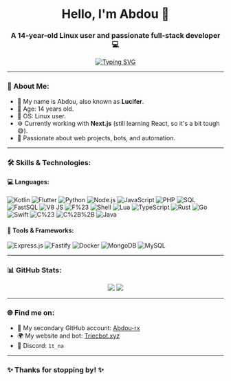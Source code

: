 <h1 align="center">Hello, I'm Abdou 👋</h1>
<h3 align="center">A 14-year-old Linux user and passionate full-stack developer 💻</h3>

<p align="center">
  <a href="https://git.io/typing-svg"><img src="https://readme-typing-svg.demolab.com?font=Fira+Code&weight=700&pause=1000&color=5F34D2&background=8D35FF00&width=435&lines=The+best+developer+ever!" alt="Typing SVG" /></a>
</p>

---

### 🧠 About Me:
- 💬 My name is Abdou, also known as **Lucifer**.
- 🎂 Age: 14 years old.
- 🐧 OS: Linux user.
- ⚙️ Currently working with **Next.js** (still learning React, so it's a bit tough 😅).
- 🚀 Passionate about web projects, bots, and automation.

---

### 🛠️ Skills & Technologies:

#### 💻 Languages:
![Kotlin](https://img.shields.io/badge/-Kotlin-7F52FF?logo=kotlin&logoColor=white&style=flat)
![Flutter](https://img.shields.io/badge/-Flutter-02569B?logo=flutter&logoColor=white&style=flat)
![Python](https://img.shields.io/badge/-Python-3776AB?logo=python&logoColor=white&style=flat)
![Node.js](https://img.shields.io/badge/-Node.js-339933?logo=node.js&logoColor=white&style=flat)
![JavaScript](https://img.shields.io/badge/-JavaScript-F7DF1E?logo=javascript&logoColor=black&style=flat)
![PHP](https://img.shields.io/badge/-PHP-777BB4?logo=php&logoColor=white&style=flat)
![SQL](https://img.shields.io/badge/-SQL-4479A1?logo=mysql&logoColor=white&style=flat)
![FastSQL](https://img.shields.io/badge/-FastSQL-009688?style=flat&logo=mysql&logoColor=white)
![V8 JS](https://img.shields.io/badge/-V8%20JavaScript-black?logo=google&style=flat)
![F%23](https://img.shields.io/badge/-F%23-239120?logo=.net&logoColor=white&style=flat)
![Shell](https://img.shields.io/badge/-Shell%20Scripting-89E051?logo=gnu-bash&logoColor=white&style=flat)
![Lua](https://img.shields.io/badge/-Lua-2C2D72?logo=lua&logoColor=white&style=flat)
![TypeScript](https://img.shields.io/badge/-TypeScript-3178C6?logo=typescript&logoColor=white&style=flat)
![Rust](https://img.shields.io/badge/-Rust-000000?logo=rust&logoColor=white&style=flat)
![Go](https://img.shields.io/badge/-Go-00ADD8?logo=go&logoColor=white&style=flat)
![Swift](https://img.shields.io/badge/-Swift-FA7343?logo=swift&logoColor=white&style=flat)
![C%23](https://img.shields.io/badge/-C%23-239120?logo=c-sharp&logoColor=white&style=flat)
![C%2B%2B](https://img.shields.io/badge/-C%2B%2B-00599C?logo=c%2B%2B&logoColor=white&style=flat)
![Java](https://img.shields.io/badge/-Java-007396?logo=java&logoColor=white&style=flat)

#### 🧰 Tools & Frameworks:
![Express.js](https://img.shields.io/badge/-Express.js-000000?logo=express&logoColor=white&style=flat)
![Fastify](https://img.shields.io/badge/-Fastify-20232a?logo=fastify&logoColor=white&style=flat)
![Docker](https://img.shields.io/badge/-Docker-2496ED?logo=docker&logoColor=white&style=flat)
![MongoDB](https://img.shields.io/badge/-MongoDB-47A248?logo=mongodb&logoColor=white&style=flat)
![MySQL](https://img.shields.io/badge/-MySQL-4479A1?logo=mysql&logoColor=white&style=flat)

---

### 📊 GitHub Stats:
<p align="center">
  <img src="https://github-readme-stats.vercel.app/api?username=abdou-da0wew&show_icons=true&theme=tokyonight" />
  <img src="https://github-readme-stats.vercel.app/api/top-langs/?username=abdou-da0wew&layout=compact&theme=tokyonight" />
</p>

---

### 🌐 Find me on:
- 💼 My secondary GitHub account: [Abdou-rx](https://github.com/ِAbdou-rx)
- 🌍 My website and bot: [Triecbot.xyz](https://triecbot.xyz)
- 🐧 Discord: `1t_na`

---

### ✨ Thanks for stopping by! ✨
